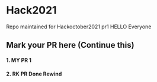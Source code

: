 # Hack2021
Repo maintained for Hackoctober2021
pr1
HELLO Everyone
## Mark your PR here (Continue this)
#### 1. MY PR 1
#### 2. RK PR Done Rewind

